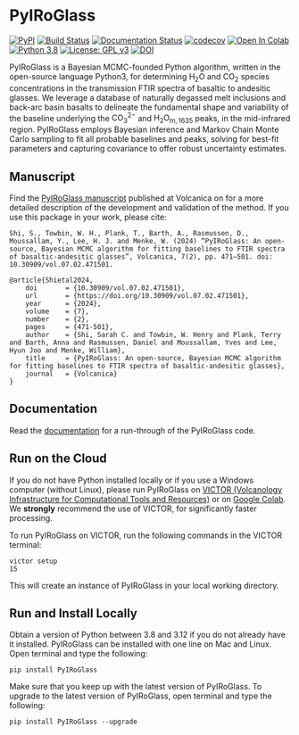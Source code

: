 # PyIRoGlass
[![PyPI](https://badgen.net/pypi/v/PyIRoGlass)](https://pypi.org/project/PyIRoGlass/)
[![Build Status](https://github.com/SarahShi/PyIRoGlass/actions/workflows/main.yml/badge.svg?branch=main)](https://github.com/SarahShi/PyIRoGlass/actions/workflows/main.yml)
[![Documentation Status](https://readthedocs.org/projects/pyiroglass/badge/?version=latest)](https://pyiroglass.readthedocs.io/en/latest/?badge=latest)
[![codecov](https://codecov.io/gh/SarahShi/PyIRoGlass/branch/main/graph/badge.svg)](https://codecov.io/gh/SarahShi/PyIRoGlass/branch/main)
[![Open In Colab](https://colab.research.google.com/assets/colab-badge.svg)](https://colab.research.google.com/github/SarahShi/PyIRoGlass/blob/main/PyIRoGlass_RUN_colab.ipynb)
[![Python 3.8](https://img.shields.io/badge/python-3.8+-blue.svg)](https://www.python.org/downloads/release/python-380/)
[![License: GPL v3](https://img.shields.io/badge/License-GPLv3-blue.svg)](https://www.gnu.org/licenses/gpl-3.0)
[![DOI](https://zenodo.org/badge/406815894.svg)](https://zenodo.org/doi/10.5281/zenodo.10883628)

PyIRoGlass is a Bayesian MCMC-founded Python algorithm, written in the open-source language Python3, for determining $\mathrm{H_2O}$ and $\mathrm{CO_2}$ species concentrations in the transmission FTIR spectra of basaltic to andesitic glasses. We leverage a database of naturally degassed melt inclusions and back-arc basin basalts to delineate the fundamental shape and variability of the baseline underlying the $\mathrm{CO_{3}^{2-}}$ and $\mathrm{H_2O_{m, 1635}}$ peaks, in the mid-infrared region. PyIRoGlass employs Bayesian inference and Markov Chain Monte Carlo sampling to fit all probable baselines and peaks, solving for best-fit parameters and capturing covariance to offer robust uncertainty estimates.

## Manuscript
Find the [PyIRoGlass manuscript](https://doi.org/10.30909/vol.07.02.471501) published at Volcanica on for a more detailed description of the development and validation of the method. If you use this package in your work, please cite: 

```console
Shi, S., Towbin, W. H., Plank, T., Barth, A., Rasmussen, D., Moussallam, Y., Lee, H. J. and Menke, W. (2024) “PyIRoGlass: An open-source, Bayesian MCMC algorithm for fitting baselines to FTIR spectra of basaltic-andesitic glasses”, Volcanica, 7(2), pp. 471–501. doi: 10.30909/vol.07.02.471501.
```

```
@article{Shietal2024,
    doi       = {10.30909/vol.07.02.471501},
    url       = {https://doi.org/10.30909/vol.07.02.471501},
    year      = {2024},
    volume    = {7},
    number    = {2},
    pages     = {471-501},
    author    = {Shi, Sarah C. and Towbin, W. Henry and Plank, Terry and Barth, Anna and Rasmussen, Daniel and Moussallam, Yves and Lee, Hyun Joo and Menke, William},
    title     = {PyIRoGlass: An open-source, Bayesian MCMC algorithm for fitting baselines to FTIR spectra of basaltic-andesitic glasses},
    journal   = {Volcanica}
}
```

## Documentation
Read the [documentation](https://pyiroglass.readthedocs.io/en/latest/) for a run-through of the PyIRoGlass code. 

## Run on the Cloud 
If you do not have Python installed locally or if you use a Windows computer (without Linux), please run PyIRoGlass on [VICTOR (Volcanology Infrastructure for Computational Tools and Resources)](https://hub.victorproject.org/hub/login?next=%2Fhub%2F) or on [Google Colab](https://colab.research.google.com/github/SarahShi/PyIRoGlass/blob/main/PyIRoGlass_RUN_colab.ipynb). We **strongly** recommend the use of VICTOR, for significantly faster processing. 

To run PyIRoGlass on VICTOR, run the following commands in the VICTOR terminal:
```
victor setup
15 
``` 
This will create an instance of PyIRoGlass in your local working directory. 


## Run and Install Locally
Obtain a version of Python between 3.8 and 3.12 if you do not already have it installed. PyIRoGlass can be installed with one line on Mac and Linux. Open terminal and type the following:

```
pip install PyIRoGlass
```

Make sure that you keep up with the latest version of PyIRoGlass. To upgrade to the latest version of PyIRoGlass, open terminal and type the following: 

```
pip install PyIRoGlass --upgrade
```